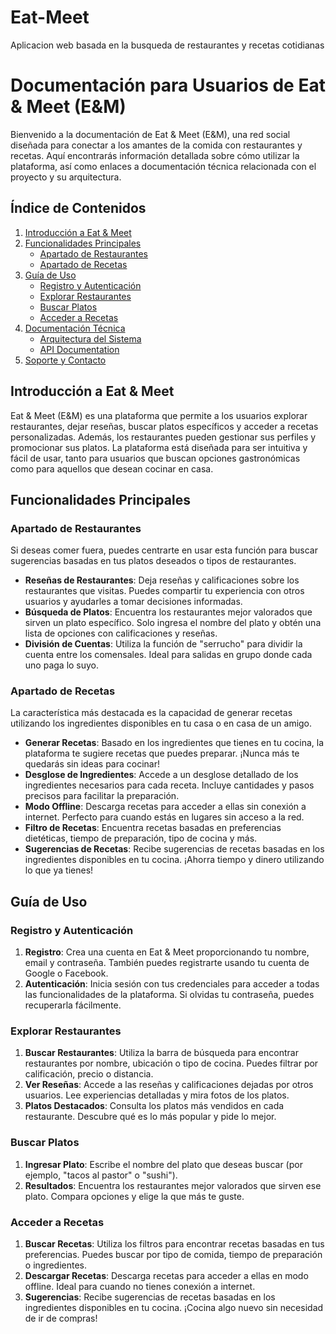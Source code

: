 # Eat-Meet
Aplicacion web basada en la busqueda de restaurantes y recetas cotidianas

# Documentación para Usuarios de Eat & Meet (E&M)

Bienvenido a la documentación de Eat & Meet (E&M), una red social diseñada para conectar a los amantes de la comida con restaurantes y recetas. Aquí encontrarás información detallada sobre cómo utilizar la plataforma, así como enlaces a documentación técnica relacionada con el proyecto y su arquitectura.

## Índice de Contenidos
1. [Introducción a Eat & Meet](#introducción-a-eat--meet)
2. [Funcionalidades Principales](#funcionalidades-principales)
   - [Apartado de Restaurantes](#apartado-de-restaurantes)
   - [Apartado de Recetas](#apartado-de-recetas)
3. [Guía de Uso](#guía-de-uso)
   - [Registro y Autenticación](#registro-y-autenticación)
   - [Explorar Restaurantes](#explorar-restaurantes)
   - [Buscar Platos](#buscar-platos)
   - [Acceder a Recetas](#acceder-a-recetas)
4. [Documentación Técnica](#documentación-técnica)
   - [Arquitectura del Sistema](#arquitectura-del-sistema)
   - [API Documentation](#api-documentation)
5. [Soporte y Contacto](#soporte-y-contacto)


## Introducción a Eat & Meet

Eat & Meet (E&M) es una plataforma que permite a los usuarios explorar restaurantes, dejar reseñas, buscar platos específicos y acceder a recetas personalizadas. Además, los restaurantes pueden gestionar sus perfiles y promocionar sus platos. La plataforma está diseñada para ser intuitiva y fácil de usar, tanto para usuarios que buscan opciones gastronómicas como para aquellos que desean cocinar en casa.


## Funcionalidades Principales

### Apartado de Restaurantes
Si deseas comer fuera, puedes centrarte en usar esta función para buscar sugerencias basadas en tus platos deseados o tipos de restaurantes.

- **Reseñas de Restaurantes**: Deja reseñas y calificaciones sobre los restaurantes que visitas. Puedes compartir tu experiencia con otros usuarios y ayudarles a tomar decisiones informadas.
- **Búsqueda de Platos**: Encuentra los restaurantes mejor valorados que sirven un plato específico. Solo ingresa el nombre del plato y obtén una lista de opciones con calificaciones y reseñas.
- **División de Cuentas**: Utiliza la función de "serrucho" para dividir la cuenta entre los comensales. Ideal para salidas en grupo donde cada uno paga lo suyo.


### Apartado de Recetas
La característica más destacada es la capacidad de generar recetas utilizando los ingredientes disponibles en tu casa o en casa de un amigo.

- **Generar Recetas**: Basado en los ingredientes que tienes en tu cocina, la plataforma te sugiere recetas que puedes preparar. ¡Nunca más te quedarás sin ideas para cocinar!
- **Desglose de Ingredientes**: Accede a un desglose detallado de los ingredientes necesarios para cada receta. Incluye cantidades y pasos precisos para facilitar la preparación.
- **Modo Offline**: Descarga recetas para acceder a ellas sin conexión a internet. Perfecto para cuando estás en lugares sin acceso a la red.
- **Filtro de Recetas**: Encuentra recetas basadas en preferencias dietéticas, tiempo de preparación, tipo de cocina y más.
- **Sugerencias de Recetas**: Recibe sugerencias de recetas basadas en los ingredientes disponibles en tu cocina. ¡Ahorra tiempo y dinero utilizando lo que ya tienes!


## Guía de Uso

### Registro y Autenticación
1. **Registro**: Crea una cuenta en Eat & Meet proporcionando tu nombre, email y contraseña. También puedes registrarte usando tu cuenta de Google o Facebook.
2. **Autenticación**: Inicia sesión con tus credenciales para acceder a todas las funcionalidades de la plataforma. Si olvidas tu contraseña, puedes recuperarla fácilmente.

### Explorar Restaurantes
1. **Buscar Restaurantes**: Utiliza la barra de búsqueda para encontrar restaurantes por nombre, ubicación o tipo de cocina. Puedes filtrar por calificación, precio o distancia.
2. **Ver Reseñas**: Accede a las reseñas y calificaciones dejadas por otros usuarios. Lee experiencias detalladas y mira fotos de los platos.
3. **Platos Destacados**: Consulta los platos más vendidos en cada restaurante. Descubre qué es lo más popular y pide lo mejor.

### Buscar Platos
1. **Ingresar Plato**: Escribe el nombre del plato que deseas buscar (por ejemplo, "tacos al pastor" o "sushi").
2. **Resultados**: Encuentra los restaurantes mejor valorados que sirven ese plato. Compara opciones y elige la que más te guste.

### Acceder a Recetas
1. **Buscar Recetas**: Utiliza los filtros para encontrar recetas basadas en tus preferencias. Puedes buscar por tipo de comida, tiempo de preparación o ingredientes.
2. **Descargar Recetas**: Descarga recetas para acceder a ellas en modo offline. Ideal para cuando no tienes conexión a internet.
3. **Sugerencias**: Recibe sugerencias de recetas basadas en los ingredientes disponibles en tu cocina. ¡Cocina algo nuevo sin necesidad de ir de compras!

<!--
## Documentación Técnica

### Arquitectura del Sistema
Para más detalles sobre la arquitectura del sistema, consulta el [README de Arquitectura](https://github.com/tuusuario/eat-and-meet/blob/main/docs/ARCHITECTURE.md).

### API Documentation
Para más detalles sobre el consumo de APIs, consulta la [Documentación de la API](https://github.com/tuusuario/eat-and-meet/blob/main/docs/API_DOCUMENTATION.md).


## Soporte y Contacto
Si tienes alguna pregunta o necesitas soporte, no dudes en contactarnos:
- **Email**: 
- **Teléfono**: 
- **Soporte en Línea**: 
